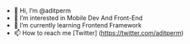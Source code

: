- 👋 Hi, I’m @aditperm
- 👀 I’m interested in Mobile Dev And Front-End
- 🌱 I’m currently learning Frontend Framework
- 📫 How to reach me [Twitter] (https://twitter.com/aditperm)

<!---
aditperm/aditperm is a ✨ special ✨ repository because its `README.md` (this file) appears on your GitHub profile.
You can click the Preview link to take a look at your changes.
--->
